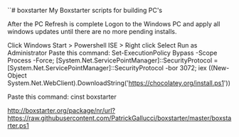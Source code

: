 ``# boxstarter
My Boxstarter scripts for building PC's

After the PC Refresh is complete Logon to the Windows PC and apply all windows updates until there are no more pending installs.


Click Windows Start > Powershell ISE > Right click Select Run as Administrator
Paste this command:
    Set-ExecutionPolicy Bypass -Scope Process -Force; [System.Net.ServicePointManager]::SecurityProtocol = [System.Net.ServicePointManager]::SecurityProtocol -bor 3072; iex ((New-Object System.Net.WebClient).DownloadString('https://chocolatey.org/install.ps1'))

Paste this command:
    cinst boxstarter

http://boxstarter.org/package/nr/url?https://raw.githubusercontent.com/PatrickGallucci/boxstarter/master/boxstarter.ps1
